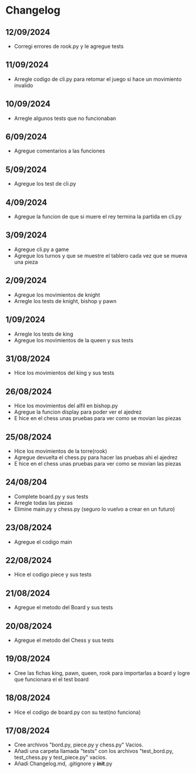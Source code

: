 # Changelog

## 12/09/2024
- Corregi errores de rook.py y le agregue tests

## 11/09/2024
- Arregle codigo de cli.py para retomar el juego si hace un movimiento invalido 

## 10/09/2024
- Arregle algunos tests que no funcionaban

## 6/09/2024
- Agregue comentarios a las funciones

## 5/09/2024
- Agregue los test de cli.py

## 4/09/2024
- Agregue la funcion de que si muere el rey termina la partida en cli.py

## 3/09/2024
- Agregue cli.py a game
- Agregue los turnos y que se muestre el tablero cada vez que se mueva una pieza

## 2/09/2024
- Agregue los movimientos de knight
- Arregle los tests de knight, bishop y pawn

## 1/09/2024
- Arregle los tests de king
- Agregue los movimientos de la queen y sus tests

## 31/08/2024
- Hice los movimientos del king y sus tests

## 26/08/2024
- Hice los movimientos del alfil en bishop.py
- Agregue la funcion display para poder ver el ajedrez
- E hice en el chess unas pruebas para ver como se movian las piezas

## 25/08/2024
- Hice los movimientos de la torre(rook)
- Agregue devuelta el chess.py para hacer las pruebas ahi
el ajedrez
- E hice en el chess unas pruebas para ver como se movian las piezas

## 24/08/204
- Complete board.py y sus tests 
- Arregle todas las piezas
- Elimine main.py y chess.py (seguro lo vuelvo a crear en un futuro)

## 23/08/2024
- Agregue el codigo main

## 22/08/2024
- Hice el codigo piece y sus tests

## 21/08/2024
- Agregue el metodo del Board y sus tests

## 20/08/2024
- Agregue el metodo del Chess y sus tests

## 19/08/2024
- Cree las fichas king, pawn, queen, rook para importarlas a board y logre que funcionara el el test board

## 18/08/2024
- Hice el codigo de board.py con su test(no funciona)

## 17/08/2024
- Cree archivos "bord.py, piece.py y chess.py" Vacios.
- Añadi una carpeta llamada "tests" con los archivos "test_bord.py, test_chess.py y test_piece.py" vacios. 
- Añadi Changelog.md, .gitignore y __init__.py 